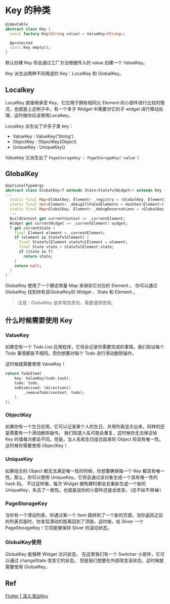 # Key 的种类

```dart
@immutable
abstract class Key {
  const factory Key(String value) = ValueKey<String>;

  @protected
  const Key.empty();
}
```

默认创建 Key 将会通过工厂方法根据传入的 value 创建一个 ValueKey。

Key 派生出两种不同用途的 Key：LocalKey 和 GlobalKey。

## Localkey

LocalKey 直接继承至 Key，它应用于拥有相同父 Element 的小部件进行比较的情况，也就是上述例子中，有一个多子 Widget 中需要对它的子 widget 进行移动处理，这时候你应该使用Localkey。

Localkey 派生出了许多子类 key：

- ValueKey : ValueKey('String')
- ObjectKey : ObjectKey(Object)
- UniqueKey : UniqueKey()

Valuekey 又派生出了 `PageStorageKey : PageStorageKey('value')`

## GlobalKey

```dart
@optionalTypeArgs
abstract class GlobalKey<T extends State<StatefulWidget>> extends Key {
···
  static final Map<GlobalKey, Element> _registry = <GlobalKey, Element>{};
  static final Set<Element> _debugIllFatedElements = HashSet<Element>();
  static final Map<GlobalKey, Element> _debugReservations = <GlobalKey, Element>{};
  ···
  BuildContext get currentContext => _currentElement;
  Widget get currentWidget => _currentElement?.widget;
  T get currentState {
    final Element element = _currentElement;
    if (element is StatefulElement) {
      final StatefulElement statefulElement = element;
      final State state = statefulElement.state;
      if (state is T)
        return state;
    }
    return null;
  }
}
```

GlobalKey 使用了一个静态常量 Map 来保存它对应的 Element 。
你可以通过 GlobalKey 找到持有该GlobalKey的 Widget ，State 和 Element 。

> 注意：GlobalKey 是非常昂贵的，需要谨慎使用。

## 什么时候需要使用 Key

### ValueKey

如果您有一个 Todo List 应用程序，它将会记录你需要完成的事情。我们假设每个 Todo 事情都各不相同，而你想要对每个 Todo 进行滑动删除操作。

这时候就需要使用 ValueKey！

```dart
return TodoItem(
    key: ValueKey(todo.task),
    todo: todo,
    onDismissed: (direction){
        _removeTodo(context, todo);
    },
);
```

### ObjectKey

如果你有一个生日应用，它可以记录某个人的生日，并用列表显示出来，同样的还是需要有一个滑动删除操作。
我们知道人名可能会重复，这时候你无法保证给 Key 的值每次都会不同。但是，当人名和生日组合起来的 Object 将具有唯一性。
这时候你需要使用 ObjectKey！

### UniqueKey

如果组合的 Object 都无法满足唯一性的时候，你想要确保每一个 Key 都具有唯一性。那么，你可以使用 UniqueKey。它将会通过该对象生成一个具有唯一性的 hash 码。
不过这样做，每次 Widget 被构建时都会去重新生成一个新的 UniqueKey，失去了一致性。也就是说你的小部件还是会改变。（还不如不用😂）

### PageStorageKey

当你有一个滑动列表，你通过某一个 Item 跳转到了一个新的页面，当你返回之前的列表页面时，你发现滑动的距离回到了顶部。这时候，给 Sliver 一个 PageStorageKey！它将能够保持 Sliver 的滚动状态。

### GlobalKey使用

GlobalKey 能够跨 Widget 访问状态。
在这里我们有一个 Switcher 小部件，它可以通过 changeState 改变它的状态。
但是我们想要在外部改变该状态，这时候就需要使用 GlobalKey。

## Ref

[Flutter | 深入浅出Key](https://juejin.im/post/5ca2152f6fb9a05e1a7a9a26)